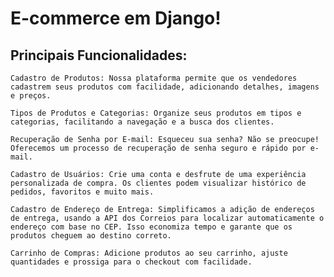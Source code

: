 # E-commerce em Django!

## Principais Funcionalidades:

    Cadastro de Produtos: Nossa plataforma permite que os vendedores cadastrem seus produtos com facilidade, adicionando detalhes, imagens e preços.

    Tipos de Produtos e Categorias: Organize seus produtos em tipos e categorias, facilitando a navegação e a busca dos clientes.

    Recuperação de Senha por E-mail: Esqueceu sua senha? Não se preocupe! Oferecemos um processo de recuperação de senha seguro e rápido por e-mail.

    Cadastro de Usuários: Crie uma conta e desfrute de uma experiência personalizada de compra. Os clientes podem visualizar histórico de pedidos, favoritos e muito mais.

    Cadastro de Endereço de Entrega: Simplificamos a adição de endereços de entrega, usando a API dos Correios para localizar automaticamente o endereço com base no CEP. Isso economiza tempo e garante que os produtos cheguem ao destino correto.

    Carrinho de Compras: Adicione produtos ao seu carrinho, ajuste quantidades e prossiga para o checkout com facilidade.

    


